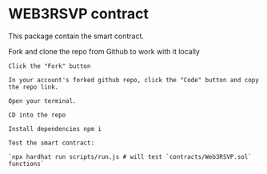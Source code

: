 # WEB3RSVP contract

This package contain the smart contract. 

Fork and clone the repo from Github to work with it locally

    Click the "Fork" button

    In your account's forked github repo, click the "Code" button and copy the repo link.

    Open your terminal.

    CD into the repo

    Install dependencies npm i
    
    Test the smart contract:
    
    `npx hardhat run scripts/run.js # will test `contracts/Web3RSVP.sol` functions`

